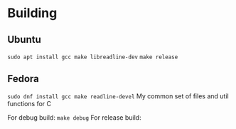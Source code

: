 # Building
## Ubuntu
`sudo apt install gcc make libreadline-dev`
`make release`
## Fedora
`sudo dnf install gcc make readline-devel`
My common set of files and util functions for C

For debug build:
`make debug`
For release build:
